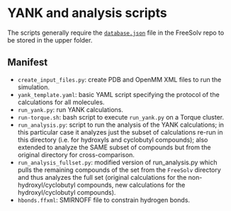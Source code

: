 # YANK and analysis scripts
The scripts generally require the [`database.json`](https://github.com/MobleyLab/FreeSolv/blob/master/database.json)
file in the FreeSolv repo to be stored in the upper folder.

## Manifest
* `create_input_files.py`: create PDB and OpenMM XML files to run the simulation.
* `yank_template.yaml`: basic YAML script specifying the protocol of the calculations for all molecules.
* `run_yank.py`: run YANK calculations.
* `run-torque.sh`: bash script to execute `run_yank.py` on a Torque cluster.
* `run_analysis.py`: script to run the analysis of the YANK calculations; in this particular case it analyzes just the subset of calculations re-run in this directory (i.e. for hydroxyls and cyclobutyl compounds); also extended to analyze the SAME subset of compounds but from the original directory for cross-comparison.
* `run_analysis_fullset.py`: modified version of run_analysis.py which pulls the remaining compounds of the set from the `FreeSolv` directory and thus analyzes the full set (original calculations for the non-hydroxyl/cyclobutyl compounds, new calculations for the hydroxyl/cyclobutyl compounds).
* `hbonds.ffxml`: SMIRNOFF file to constrain hydrogen bonds.
